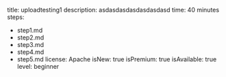 title: uploadtesting1
description: asdasdasdasdasdasdasd
time: 40 minutes
steps:
- step1.md
- step2.md
- step3.md
- step4.md
- step5.md
license: Apache
isNew: true
isPremium: true
isAvailable: true
level: beginner
